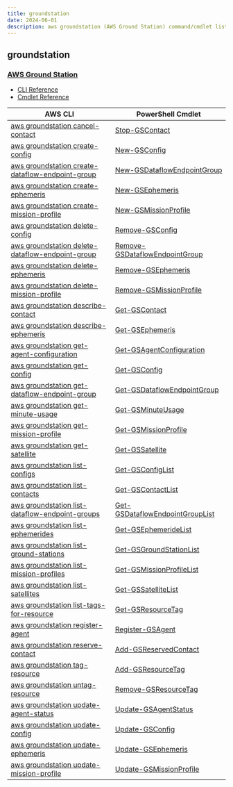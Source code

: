 ```yaml
---
title: groundstation
date: 2024-06-01
description: aws groundstation (AWS Ground Station) command/cmdlet list.
---
```


## groundstation

### [AWS Ground Station](https://aws.amazon.com/ground-station/)

* [CLI Reference](https://awscli.amazonaws.com/v2/documentation/api/latest/reference/groundstation/index.html)
* [Cmdlet Reference](https://docs.aws.amazon.com/powershell/latest/reference/items/AWS_Ground_Station_cmdlets.html)

|AWS CLI|PowerShell Cmdlet|
|----|----|
|[aws groundstation cancel-contact](https://awscli.amazonaws.com/v2/documentation/api/latest/reference/groundstation/cancel-contact.html)|[Stop-GSContact](https://docs.aws.amazon.com/powershell/latest/reference/items/Stop-GSContact.html)|
|[aws groundstation create-config](https://awscli.amazonaws.com/v2/documentation/api/latest/reference/groundstation/create-config.html)|[New-GSConfig](https://docs.aws.amazon.com/powershell/latest/reference/items/New-GSConfig.html)|
|[aws groundstation create-dataflow-endpoint-group](https://awscli.amazonaws.com/v2/documentation/api/latest/reference/groundstation/create-dataflow-endpoint-group.html)|[New-GSDataflowEndpointGroup](https://docs.aws.amazon.com/powershell/latest/reference/items/New-GSDataflowEndpointGroup.html)|
|[aws groundstation create-ephemeris](https://awscli.amazonaws.com/v2/documentation/api/latest/reference/groundstation/create-ephemeris.html)|[New-GSEphemeris](https://docs.aws.amazon.com/powershell/latest/reference/items/New-GSEphemeris.html)|
|[aws groundstation create-mission-profile](https://awscli.amazonaws.com/v2/documentation/api/latest/reference/groundstation/create-mission-profile.html)|[New-GSMissionProfile](https://docs.aws.amazon.com/powershell/latest/reference/items/New-GSMissionProfile.html)|
|[aws groundstation delete-config](https://awscli.amazonaws.com/v2/documentation/api/latest/reference/groundstation/delete-config.html)|[Remove-GSConfig](https://docs.aws.amazon.com/powershell/latest/reference/items/Remove-GSConfig.html)|
|[aws groundstation delete-dataflow-endpoint-group](https://awscli.amazonaws.com/v2/documentation/api/latest/reference/groundstation/delete-dataflow-endpoint-group.html)|[Remove-GSDataflowEndpointGroup](https://docs.aws.amazon.com/powershell/latest/reference/items/Remove-GSDataflowEndpointGroup.html)|
|[aws groundstation delete-ephemeris](https://awscli.amazonaws.com/v2/documentation/api/latest/reference/groundstation/delete-ephemeris.html)|[Remove-GSEphemeris](https://docs.aws.amazon.com/powershell/latest/reference/items/Remove-GSEphemeris.html)|
|[aws groundstation delete-mission-profile](https://awscli.amazonaws.com/v2/documentation/api/latest/reference/groundstation/delete-mission-profile.html)|[Remove-GSMissionProfile](https://docs.aws.amazon.com/powershell/latest/reference/items/Remove-GSMissionProfile.html)|
|[aws groundstation describe-contact](https://awscli.amazonaws.com/v2/documentation/api/latest/reference/groundstation/describe-contact.html)|[Get-GSContact](https://docs.aws.amazon.com/powershell/latest/reference/items/Get-GSContact.html)|
|[aws groundstation describe-ephemeris](https://awscli.amazonaws.com/v2/documentation/api/latest/reference/groundstation/describe-ephemeris.html)|[Get-GSEphemeris](https://docs.aws.amazon.com/powershell/latest/reference/items/Get-GSEphemeris.html)|
|[aws groundstation get-agent-configuration](https://awscli.amazonaws.com/v2/documentation/api/latest/reference/groundstation/get-agent-configuration.html)|[Get-GSAgentConfiguration](https://docs.aws.amazon.com/powershell/latest/reference/items/Get-GSAgentConfiguration.html)|
|[aws groundstation get-config](https://awscli.amazonaws.com/v2/documentation/api/latest/reference/groundstation/get-config.html)|[Get-GSConfig](https://docs.aws.amazon.com/powershell/latest/reference/items/Get-GSConfig.html)|
|[aws groundstation get-dataflow-endpoint-group](https://awscli.amazonaws.com/v2/documentation/api/latest/reference/groundstation/get-dataflow-endpoint-group.html)|[Get-GSDataflowEndpointGroup](https://docs.aws.amazon.com/powershell/latest/reference/items/Get-GSDataflowEndpointGroup.html)|
|[aws groundstation get-minute-usage](https://awscli.amazonaws.com/v2/documentation/api/latest/reference/groundstation/get-minute-usage.html)|[Get-GSMinuteUsage](https://docs.aws.amazon.com/powershell/latest/reference/items/Get-GSMinuteUsage.html)|
|[aws groundstation get-mission-profile](https://awscli.amazonaws.com/v2/documentation/api/latest/reference/groundstation/get-mission-profile.html)|[Get-GSMissionProfile](https://docs.aws.amazon.com/powershell/latest/reference/items/Get-GSMissionProfile.html)|
|[aws groundstation get-satellite](https://awscli.amazonaws.com/v2/documentation/api/latest/reference/groundstation/get-satellite.html)|[Get-GSSatellite](https://docs.aws.amazon.com/powershell/latest/reference/items/Get-GSSatellite.html)|
|[aws groundstation list-configs](https://awscli.amazonaws.com/v2/documentation/api/latest/reference/groundstation/list-configs.html)|[Get-GSConfigList](https://docs.aws.amazon.com/powershell/latest/reference/items/Get-GSConfigList.html)|
|[aws groundstation list-contacts](https://awscli.amazonaws.com/v2/documentation/api/latest/reference/groundstation/list-contacts.html)|[Get-GSContactList](https://docs.aws.amazon.com/powershell/latest/reference/items/Get-GSContactList.html)|
|[aws groundstation list-dataflow-endpoint-groups](https://awscli.amazonaws.com/v2/documentation/api/latest/reference/groundstation/list-dataflow-endpoint-groups.html)|[Get-GSDataflowEndpointGroupList](https://docs.aws.amazon.com/powershell/latest/reference/items/Get-GSDataflowEndpointGroupList.html)|
|[aws groundstation list-ephemerides](https://awscli.amazonaws.com/v2/documentation/api/latest/reference/groundstation/list-ephemerides.html)|[Get-GSEphemerideList](https://docs.aws.amazon.com/powershell/latest/reference/items/Get-GSEphemerideList.html)|
|[aws groundstation list-ground-stations](https://awscli.amazonaws.com/v2/documentation/api/latest/reference/groundstation/list-ground-stations.html)|[Get-GSGroundStationList](https://docs.aws.amazon.com/powershell/latest/reference/items/Get-GSGroundStationList.html)|
|[aws groundstation list-mission-profiles](https://awscli.amazonaws.com/v2/documentation/api/latest/reference/groundstation/list-mission-profiles.html)|[Get-GSMissionProfileList](https://docs.aws.amazon.com/powershell/latest/reference/items/Get-GSMissionProfileList.html)|
|[aws groundstation list-satellites](https://awscli.amazonaws.com/v2/documentation/api/latest/reference/groundstation/list-satellites.html)|[Get-GSSatelliteList](https://docs.aws.amazon.com/powershell/latest/reference/items/Get-GSSatelliteList.html)|
|[aws groundstation list-tags-for-resource](https://awscli.amazonaws.com/v2/documentation/api/latest/reference/groundstation/list-tags-for-resource.html)|[Get-GSResourceTag](https://docs.aws.amazon.com/powershell/latest/reference/items/Get-GSResourceTag.html)|
|[aws groundstation register-agent](https://awscli.amazonaws.com/v2/documentation/api/latest/reference/groundstation/register-agent.html)|[Register-GSAgent](https://docs.aws.amazon.com/powershell/latest/reference/items/Register-GSAgent.html)|
|[aws groundstation reserve-contact](https://awscli.amazonaws.com/v2/documentation/api/latest/reference/groundstation/reserve-contact.html)|[Add-GSReservedContact](https://docs.aws.amazon.com/powershell/latest/reference/items/Add-GSReservedContact.html)|
|[aws groundstation tag-resource](https://awscli.amazonaws.com/v2/documentation/api/latest/reference/groundstation/tag-resource.html)|[Add-GSResourceTag](https://docs.aws.amazon.com/powershell/latest/reference/items/Add-GSResourceTag.html)|
|[aws groundstation untag-resource](https://awscli.amazonaws.com/v2/documentation/api/latest/reference/groundstation/untag-resource.html)|[Remove-GSResourceTag](https://docs.aws.amazon.com/powershell/latest/reference/items/Remove-GSResourceTag.html)|
|[aws groundstation update-agent-status](https://awscli.amazonaws.com/v2/documentation/api/latest/reference/groundstation/update-agent-status.html)|[Update-GSAgentStatus](https://docs.aws.amazon.com/powershell/latest/reference/items/Update-GSAgentStatus.html)|
|[aws groundstation update-config](https://awscli.amazonaws.com/v2/documentation/api/latest/reference/groundstation/update-config.html)|[Update-GSConfig](https://docs.aws.amazon.com/powershell/latest/reference/items/Update-GSConfig.html)|
|[aws groundstation update-ephemeris](https://awscli.amazonaws.com/v2/documentation/api/latest/reference/groundstation/update-ephemeris.html)|[Update-GSEphemeris](https://docs.aws.amazon.com/powershell/latest/reference/items/Update-GSEphemeris.html)|
|[aws groundstation update-mission-profile](https://awscli.amazonaws.com/v2/documentation/api/latest/reference/groundstation/update-mission-profile.html)|[Update-GSMissionProfile](https://docs.aws.amazon.com/powershell/latest/reference/items/Update-GSMissionProfile.html)|


